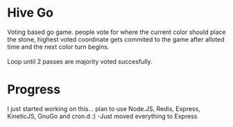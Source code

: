 Hive Go
========
Voting based go game.  people vote for where the current color should place the stone, highest voted coordinate
gets commited to the game after alloted time  and the next color turn begins.<br/><br/>
Loop until 2 passes are majority voted succesfully.

Progress
========
I just started working on this... plan to use Node.JS, Redis, Express, KineticJS, GnuGo and cron.d :)
-Just moved everything to Express
